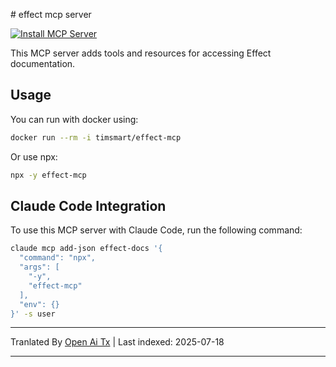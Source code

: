 <translate-content># effect mcp server

[![Install MCP Server](https://cursor.com/deeplink/mcp-install-dark.svg)](https://cursor.com/install-mcp?name=effect%20docs&config=eyJjb21tYW5kIjoibnB4IC15IGVmZmVjdC1tY3AifQ%3D%3D)

This MCP server adds tools and resources for accessing Effect documentation.

## Usage

You can run with docker using:
</translate-content>
```bash
docker run --rm -i timsmart/effect-mcp
```
Or use npx:


```bash
npx -y effect-mcp
```
## Claude Code Integration

To use this MCP server with Claude Code, run the following command:


```bash
claude mcp add-json effect-docs '{
  "command": "npx",
  "args": [
    "-y",
    "effect-mcp"
  ],
  "env": {}
}' -s user
```


---

Tranlated By [Open Ai Tx](https://github.com/OpenAiTx/OpenAiTx) | Last indexed: 2025-07-18

---